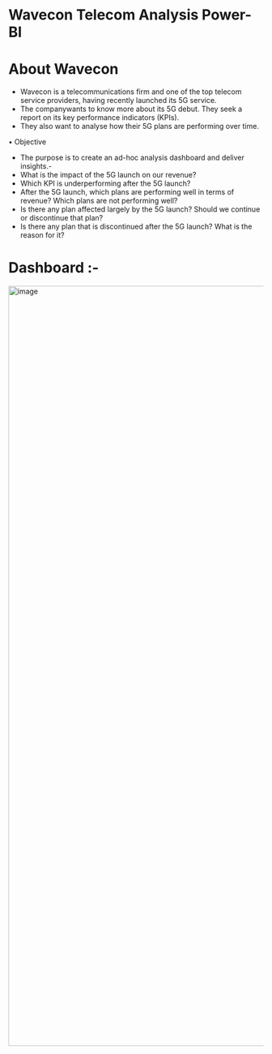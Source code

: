 # Wavecon Telecom Analysis Power-BI
# About Wavecon
- Wavecon is a telecommunications firm and one of the top telecom service providers, having recently launched its 5G service.
- The companywants to know more about its 5G debut. They seek a report on its key performance indicators (KPIs).
- They also want to analyse how their 5G plans are performing over time.

• Objective
- The purpose is to create an ad-hoc analysis dashboard and deliver insights.-
- What is the impact of the 5G launch on our revenue?
- Which KPI is underperforming after the 5G launch?
- After the 5G launch, which plans are performing well in terms of revenue? Which plans are not performing well?
- Is there any plan affected largely by the 5G launch? Should we continue or discontinue that plan?
- Is there any plan that is discontinued after the 5G launch? What is the reason for it?

# Dashboard :- 
<img width="1500" alt="image" src="https://github.com/Trilochan-Tripathy/Wavecon-Telecom-Analysis---Power-BI-/assets/141568396/4a20a435-5b2a-4f0d-93e4-5b06b547fd18"> 
